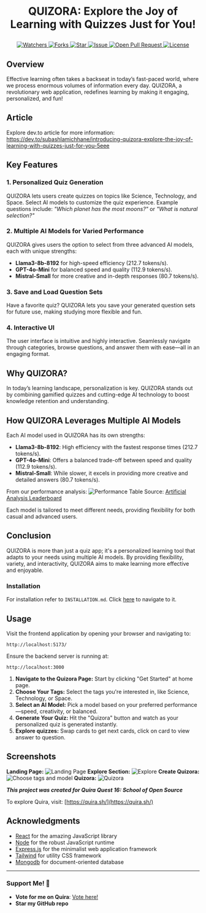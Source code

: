 # <p align="center">QUIZORA: Explore the Joy of Learning with Quizzes Just for You!</p>
<p align="center">
    <a href="https://github.com/Subash-Lamichhane/QUIZORA" target="blank">
        <img src="https://img.shields.io/github/watchers/Subash-Lamichhane/QUIZORA?style=for-the-badge&logo=appveyor" alt="Watchers"/>
    </a>
    <a href="https://github.com/Subash-Lamichhane/QUIZORA/fork" target="blank">
        <img src="https://img.shields.io/github/forks/Subash-Lamichhane/QUIZORA?style=for-the-badge&logo=appveyor" alt="Forks"/>
    </a>
    <a href="https://github.com/Subash-Lamichhane/QUIZORA/stargazers" target="blank">
        <img src="https://img.shields.io/github/stars/Subash-Lamichhane/QUIZORA?style=for-the-badge&logo=appveyor" alt="Star"/>
    </a>
    <a href="https://github.com/Subash-Lamichhane/QUIZORA/issues" target="blank">
        <img src="https://img.shields.io/github/issues/Subash-Lamichhane/QUIZORA?style=for-the-badge&logo=appveyor" alt="Issue"/>
    </a>
    <a href="https://github.com/Subash-Lamichhane/QUIZORA/pulls" target="blank">
        <img src="https://img.shields.io/github/issues-pr/Subash-Lamichhane/QUIZORA?style=for-the-badge&logo=appveyor" alt="Open Pull Request"/>
    </a>
    <a href="https://github.com/Subash-Lamichhane/QUIZORA/blob/master/LICENSE" target="blank">
        <img src="https://img.shields.io/github/license/Subash-Lamichhane/QUIZORA?style=for-the-badge&logo=appveyor" alt="License" />
    </a>
</p>

## Overview

Effective learning often takes a backseat in today’s fast-paced world, where we process enormous volumes of information every day. QUIZORA, a revolutionary web application, redefines learning by making it engaging, personalized, and fun!

## Article
Explore dev.to article for more information:
https://dev.to/subashlamichhane/introducing-quizora-explore-the-joy-of-learning-with-quizzes-just-for-you-5eee

## Key Features

### 1. Personalized Quiz Generation
QUIZORA lets users create quizzes on topics like Science, Technology, and Space. Select AI models to customize the quiz experience. Example questions include: _"Which planet has the most moons?"_ or _"What is natural selection?"_

### 2. Multiple AI Models for Varied Performance
QUIZORA gives users the option to select from three advanced AI models, each with unique strengths:
- **Llama3-8b-8192** for high-speed efficiency (212.7 tokens/s).
- **GPT-4o-Mini** for balanced speed and quality (112.9 tokens/s).
- **Mistral-Small** for more creative and in-depth responses (80.7 tokens/s).

### 3. Save and Load Question Sets
Have a favorite quiz? QUIZORA lets you save your generated question sets for future use, making studying more flexible and fun.

### 4. Interactive UI
The user interface is intuitive and highly interactive. Seamlessly navigate through categories, browse questions, and answer them with ease—all in an engaging format.

## Why QUIZORA?

In today’s learning landscape, personalization is key. QUIZORA stands out by combining gamified quizzes and cutting-edge AI technology to boost knowledge retention and understanding.

## How QUIZORA Leverages Multiple AI Models

Each AI model used in QUIZORA has its own strengths:
- **Llama3-8b-8192**: High efficiency with the fastest response times (212.7 tokens/s).
- **GPT-4o-Mini**: Offers a balanced trade-off between speed and quality (112.9 tokens/s).
- **Mistral-Small**: While slower, it excels in providing more creative and detailed answers (80.7 tokens/s).

From our performance analysis:
![Performance Table](https://dev-to-uploads.s3.amazonaws.com/uploads/articles/w6owntrpbu7ulgmd5o2p.png)
Source: [Artificial Analysis Leaderboard](https://artificialanalysis.ai/leaderboards/models)

Each model is tailored to meet different needs, providing flexibility for both casual and advanced users.


## Conclusion

QUIZORA is more than just a quiz app; it's a personalized learning tool that adapts to your needs using multiple AI models. By providing flexibility, variety, and interactivity, QUIZORA aims to make learning more effective and enjoyable.

### Installation
For installation refer to ```INSTALLATION.md```. Click [here](./INSTALLATION.md) to navigate to it.

## Usage

Visit the frontend application by opening your browser and navigating to:

```
http://localhost:5173/
```

Ensure the backend server is running at:

```
http://localhost:3000
```

1. **Navigate to the Quizora Page:** Start by clicking "Get Started" at home page.
2. **Choose Your Tags:** Select the tags you're interested in, like Science, Technology, or Space.
3. **Select an AI Model:** Pick a model based on your preferred performance—speed, creativity, or balanced.
4. **Generate Your Quiz:** Hit the "Quizora" button and watch as your personalized quiz is generated instantly.
5. **Explore quizzes:** Swap cards to get next cards, click on card to view answer to question.

## Screenshots
**Landing Page:**
![Landing Page](https://dev-to-uploads.s3.amazonaws.com/uploads/articles/4hqlt6rlpdvcuoyoekzb.png)
**Explore Section:**
![Explore](https://dev-to-uploads.s3.amazonaws.com/uploads/articles/kj5ce9etraegxn9p4yut.png)
**Create Quizora:**
![Choose tags and model](https://dev-to-uploads.s3.amazonaws.com/uploads/articles/3s48xwwzjwc9y5i0i34e.png)
**Quizora:**
![Quizora](https://dev-to-uploads.s3.amazonaws.com/uploads/articles/qd9y0c6rn6slobca65hr.png)

**_This project was created for Quira Quest 16: School of Open Source_**

To explore Quira, visit: [https://quira.sh/](https://quira.sh/)

## Acknowledgments

- [React](https://reactjs.org/) for the amazing JavaScript library
- [Node](https://nodejs.org/) for the robust JavaScript runtime
- [Express.js](https://expressjs.com/) for the minimalist web application framework
- [Tailwind](https://tailwindcss.com/) for utility CSS framework
- [Mongodb](https://www.mongodb.com/) for document-oriented database
---

### Support Me! 🌟

- **Vote for me on Quira**: [Vote here!](https://quira.sh/quests/creator/submissions?questId=16)
- **Star my GitHub repo**
